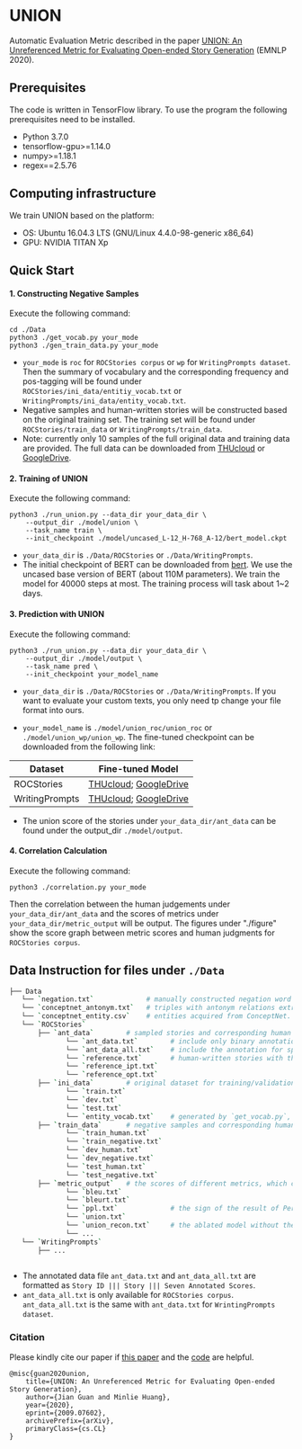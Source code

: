 # UNION

Automatic Evaluation Metric described in the paper [UNION: An Unreferenced Metric for Evaluating Open-ended Story Generation](https://arxiv.org/abs/2009.07602) (EMNLP 2020).

## Prerequisites

The code is written in TensorFlow library. To use the program the following prerequisites need to be installed.

- Python 3.7.0
- tensorflow-gpu>=1.14.0
- numpy>=1.18.1
- regex==2.5.76

## Computing infrastructure

We train UNION based on the platform: 

- OS: Ubuntu 16.04.3 LTS (GNU/Linux 4.4.0-98-generic x86_64)
- GPU: NVIDIA TITAN Xp



## Quick Start

#### 1. Constructing Negative Samples

Execute the following command: 

```shell
cd ./Data
python3 ./get_vocab.py your_mode
python3 ./gen_train_data.py your_mode
```

- `your_mode` is `roc` for `ROCStories corpus` or  `wp` for `WritingPrompts dataset`. Then the summary of vocabulary and the corresponding frequency and pos-tagging will be found under `ROCStories/ini_data/entitiy_vocab.txt` or `WritingPrompts/ini_data/entity_vocab.txt`. 
- Negative samples and human-written stories will be constructed based on the original training set. The training set will be found under `ROCStories/train_data` or `WritingPrompts/train_data`.
- Note: currently only 10 samples of the full original data and training data are provided. The full data can be downloaded from [THUcloud](https://cloud.tsinghua.edu.cn/d/b3bdeee2c9b647439746/) or [GoogleDrive](https://drive.google.com/drive/folders/1Cfc-YkQo-27ovVug2bfpqBclECimvgwu?usp=sharing).




#### 2. Training of UNION

Execute the following command: 

```shell
python3 ./run_union.py --data_dir your_data_dir \
    --output_dir ./model/union \
    --task_name train \
    --init_checkpoint ./model/uncased_L-12_H-768_A-12/bert_model.ckpt
```

- `your_data_dir` is `./Data/ROCStories` or `./Data/WritingPrompts`.
- The initial checkpoint of BERT can be downloaded from [bert](https://github.com/google-research/bert). We use the uncased base version of BERT (about 110M parameters). We train the model for 40000 steps at most. The training process will task about 1~2 days. 



#### 3. Prediction with UNION

Execute the following command: 

```shell
python3 ./run_union.py --data_dir your_data_dir \
    --output_dir ./model/output \
    --task_name pred \
    --init_checkpoint your_model_name
```

- `your_data_dir` is `./Data/ROCStories` or `./Data/WritingPrompts`. If you want to evaluate your custom texts, you only need tp change your file format into ours. 

-  `your_model_name` is `./model/union_roc/union_roc` or `./model/union_wp/union_wp`. The fine-tuned checkpoint can be downloaded from the following link:

  | Dataset        | Fine-tuned Model                                             |
  | -------------- | ------------------------------------------------------------ |
  | ROCStories     | [THUcloud](https://cloud.tsinghua.edu.cn/d/23722540a7f944019427/); [GoogleDrive](https://drive.google.com/drive/folders/1T1SYM9OxPEsjpk2eGWot0iuyJbfIGmBM?usp=sharing) |
  | WritingPrompts | [THUcloud](https://cloud.tsinghua.edu.cn/d/0154034b7a574d0498c9/); [GoogleDrive](https://drive.google.com/drive/folders/1Z6uYG4WQBR3jzZAykQGfAEHriWc8CA0l?usp=sharing) |

- The union score of the stories under `your_data_dir/ant_data` can be found under the output_dir `./model/output`.



#### 4. Correlation Calculation

Execute the following command: 

```shell
python3 ./correlation.py your_mode
```

Then the correlation between the human judgements under  `your_data_dir/ant_data` and the scores of metrics under `your_data_dir/metric_output` will be output. The figures under "./figure" show the score graph between metric scores and human judgments for `ROCStories corpus`.



## Data Instruction for files under `./Data`

```bash
├── Data
   └── `negation.txt`             # manually constructed negation word vocabulary.
   └── `conceptnet_antonym.txt`   # triples with antonym relations extracted from ConceptNet.
   └── `conceptnet_entity.csv`    # entities acquired from ConceptNet.
   └── `ROCStories`
       ├── `ant_data`        # sampled stories and corresponding human annotation.
              └── `ant_data.txt`        # include only binary annotation for reasonable(1) or unreasonable(0)
              └── `ant_data_all.txt`    # include the annotation for specific error types: reasonable(0), repeated plots(1), bad coherence(2), conflicting logic(3), chaotic scenes(4), and others(5). 
              └── `reference.txt`       # human-written stories with the same leading context with annotated stories.
              └── `reference_ipt.txt`
              └── `reference_opt.txt`
       ├── `ini_data`        # original dataset for training/validation/testing.
              └── `train.txt`
              └── `dev.txt`
              └── `test.txt`
              └── `entity_vocab.txt`    # generated by `get_vocab.py`, consisting of all the entities and the corresponding tagged POS followed by the mention frequency in the dataset.
       ├── `train_data`      # negative samples and corresponding human-written stories for training, which are constructed by `gen_train_data.py`.
              └── `train_human.txt`
              └── `train_negative.txt`
              └── `dev_human.txt`
              └── `dev_negative.txt`
              └── `test_human.txt`
              └── `test_negative.txt`
       ├── `metric_output`   # the scores of different metrics, which can be used to replicate the correlation in Table 5 of the paper. 
              └── `bleu.txt`
              └── `bleurt.txt`
              └── `ppl.txt`             # the sign of the result of Perplexity needs to be changed to get the result for *minus* Perplexity.
              └── `union.txt`
              └── `union_recon.txt`     # the ablated model without the reconstruction task
              └── ...
   └── `WritingPrompts`
       ├── ...
 
```

- The annotated data file `ant_data.txt` and `ant_data_all.txt` are formatted as `Story ID ||| Story ||| Seven Annotated Scores`.
- `ant_data_all.txt` is only available for `ROCStories corpus`. `ant_data_all.txt` is the same with `ant_data.txt` for `WrintingPrompts dataset`. 



### Citation

Please kindly cite our paper if [this paper](https://arxiv.org/abs/2009.07602) and the [code](https://github.com/thu-coai/UNION) are helpful.

```
@misc{guan2020union,
    title={UNION: An Unreferenced Metric for Evaluating Open-ended Story Generation},
    author={Jian Guan and Minlie Huang},
    year={2020},
    eprint={2009.07602},
    archivePrefix={arXiv},
    primaryClass={cs.CL}
}
```
